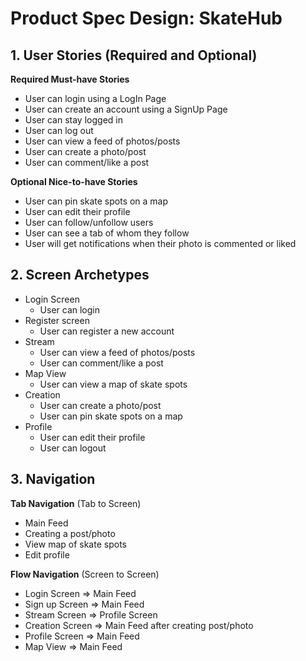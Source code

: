 
# Product Spec Design: SkateHub

## 1. User Stories (Required and Optional)

**Required Must-have Stories**

 * User can login using a LogIn Page
 * User can create an account using a SignUp Page
 * User can stay logged in
 * User can log out
 * User can view a feed of photos/posts
 * User can create a photo/post
 * User can comment/like a post

**Optional Nice-to-have Stories**

 * User can pin skate spots on a map
 * User can edit their profile
 * User can follow/unfollow users
 * User can see a tab of whom they follow
 * User will get notifications when their photo is commented or liked
 

## 2. Screen Archetypes

 * Login Screen
   * User can login
 * Register screen
   * User can register a new account
 * Stream
   * User can view a feed of photos/posts
   * User can comment/like a post
 * Map View
   * User can view a map of skate spots
 * Creation 
   * User can create a photo/post 
   * User can pin skate spots on a map
 * Profile
   * User can edit their profile 
   * User can logout

## 3. Navigation

**Tab Navigation** (Tab to Screen)

 * Main Feed
 * Creating a post/photo
 * View map of skate spots
 * Edit profile

**Flow Navigation** (Screen to Screen)

 * Login Screen
   => Main Feed
 * Sign up Screen
   => Main Feed
 * Stream Screen
   => Profile Screen
 * Creation Screen
   => Main Feed after creating post/photo
 * Profile Screen
   => Main Feed
 * Map View
   => Main Feed

